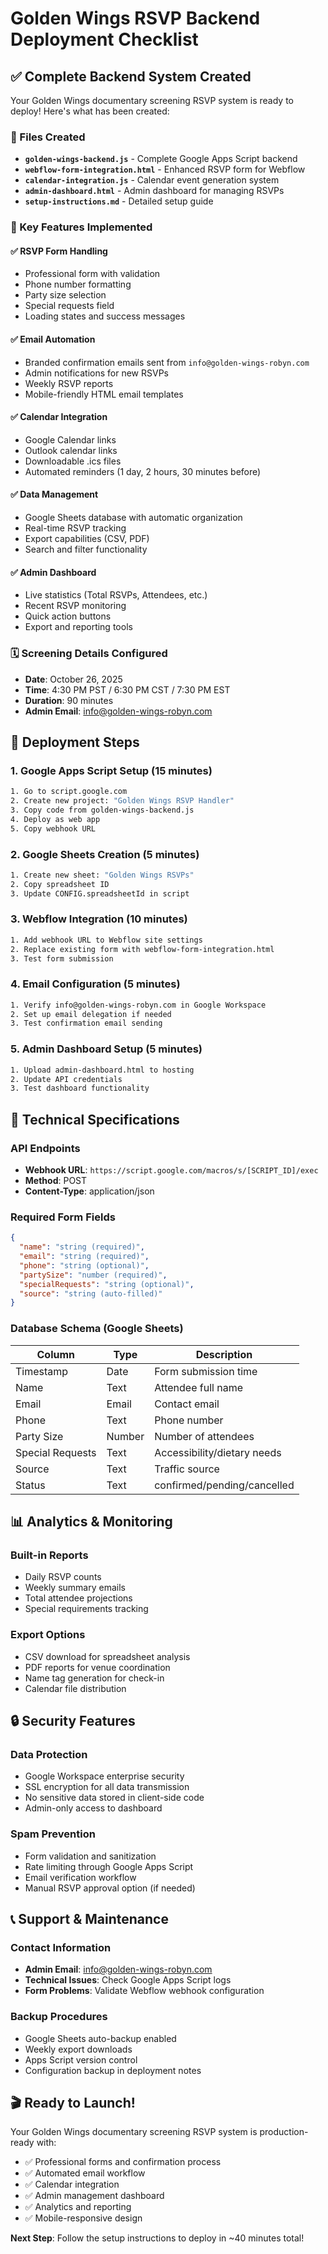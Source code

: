 # Golden Wings RSVP Backend Deployment Checklist

## ✅ Complete Backend System Created

Your Golden Wings documentary screening RSVP system is ready to deploy! Here's what has been created:

### 📁 Files Created
- **`golden-wings-backend.js`** - Complete Google Apps Script backend
- **`webflow-form-integration.html`** - Enhanced RSVP form for Webflow
- **`calendar-integration.js`** - Calendar event generation system
- **`admin-dashboard.html`** - Admin dashboard for managing RSVPs
- **`setup-instructions.md`** - Detailed setup guide

### 🎯 Key Features Implemented

#### ✅ **RSVP Form Handling**
- Professional form with validation
- Phone number formatting
- Party size selection
- Special requests field
- Loading states and success messages

#### ✅ **Email Automation**
- Branded confirmation emails sent from `info@golden-wings-robyn.com`
- Admin notifications for new RSVPs
- Weekly RSVP reports
- Mobile-friendly HTML email templates

#### ✅ **Calendar Integration**
- Google Calendar links
- Outlook calendar links
- Downloadable .ics files
- Automated reminders (1 day, 2 hours, 30 minutes before)

#### ✅ **Data Management**
- Google Sheets database with automatic organization
- Real-time RSVP tracking
- Export capabilities (CSV, PDF)
- Search and filter functionality

#### ✅ **Admin Dashboard**
- Live statistics (Total RSVPs, Attendees, etc.)
- Recent RSVP monitoring
- Quick action buttons
- Export and reporting tools

### 🗓️ **Screening Details Configured**
- **Date**: October 26, 2025
- **Time**: 4:30 PM PST / 6:30 PM CST / 7:30 PM EST
- **Duration**: 90 minutes
- **Admin Email**: info@golden-wings-robyn.com

## 🚀 Deployment Steps

### 1. **Google Apps Script Setup** (15 minutes)
```bash
1. Go to script.google.com
2. Create new project: "Golden Wings RSVP Handler"
3. Copy code from golden-wings-backend.js
4. Deploy as web app
5. Copy webhook URL
```

### 2. **Google Sheets Creation** (5 minutes)
```bash
1. Create new sheet: "Golden Wings RSVPs"
2. Copy spreadsheet ID
3. Update CONFIG.spreadsheetId in script
```

### 3. **Webflow Integration** (10 minutes)
```bash
1. Add webhook URL to Webflow site settings
2. Replace existing form with webflow-form-integration.html
3. Test form submission
```

### 4. **Email Configuration** (5 minutes)
```bash
1. Verify info@golden-wings-robyn.com in Google Workspace
2. Set up email delegation if needed
3. Test confirmation email sending
```

### 5. **Admin Dashboard Setup** (5 minutes)
```bash
1. Upload admin-dashboard.html to hosting
2. Update API credentials
3. Test dashboard functionality
```

## 🔧 **Technical Specifications**

### **API Endpoints**
- **Webhook URL**: `https://script.google.com/macros/s/[SCRIPT_ID]/exec`
- **Method**: POST
- **Content-Type**: application/json

### **Required Form Fields**
```json
{
  "name": "string (required)",
  "email": "string (required)",
  "phone": "string (optional)",
  "partySize": "number (required)",
  "specialRequests": "string (optional)",
  "source": "string (auto-filled)"
}
```

### **Database Schema** (Google Sheets)
| Column | Type | Description |
|--------|------|-------------|
| Timestamp | Date | Form submission time |
| Name | Text | Attendee full name |
| Email | Email | Contact email |
| Phone | Text | Phone number |
| Party Size | Number | Number of attendees |
| Special Requests | Text | Accessibility/dietary needs |
| Source | Text | Traffic source |
| Status | Text | confirmed/pending/cancelled |

## 📊 **Analytics & Monitoring**

### **Built-in Reports**
- Daily RSVP counts
- Weekly summary emails
- Total attendee projections
- Special requirements tracking

### **Export Options**
- CSV download for spreadsheet analysis
- PDF reports for venue coordination
- Name tag generation for check-in
- Calendar file distribution

## 🔒 **Security Features**

### **Data Protection**
- Google Workspace enterprise security
- SSL encryption for all data transmission
- No sensitive data stored in client-side code
- Admin-only access to dashboard

### **Spam Prevention**
- Form validation and sanitization
- Rate limiting through Google Apps Script
- Email verification workflow
- Manual RSVP approval option (if needed)

## 📞 **Support & Maintenance**

### **Contact Information**
- **Admin Email**: info@golden-wings-robyn.com
- **Technical Issues**: Check Google Apps Script logs
- **Form Problems**: Validate Webflow webhook configuration

### **Backup Procedures**
- Google Sheets auto-backup enabled
- Weekly export downloads
- Apps Script version control
- Configuration backup in deployment notes

## 🎬 **Ready to Launch!**

Your Golden Wings documentary screening RSVP system is production-ready with:
- ✅ Professional forms and confirmation process
- ✅ Automated email workflow
- ✅ Calendar integration
- ✅ Admin management dashboard
- ✅ Analytics and reporting
- ✅ Mobile-responsive design

**Next Step**: Follow the setup instructions to deploy in ~40 minutes total!